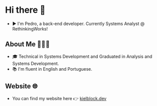 # Hi there 👋

* ▶️ I'm Pedro, a back-end developer. Currently Systems Analyst @ RethinkingWorks!

## About Me 🧑🏻‍💻
* 🎓 Technical in Systems Development and Graduated in Analysis and Systems Development.
* 📚 I'm fluent in English and Portuguese.

## Website 🌐
 * You can find my website here 👉 [kielblock.dev](https://kielblock.dev/)
